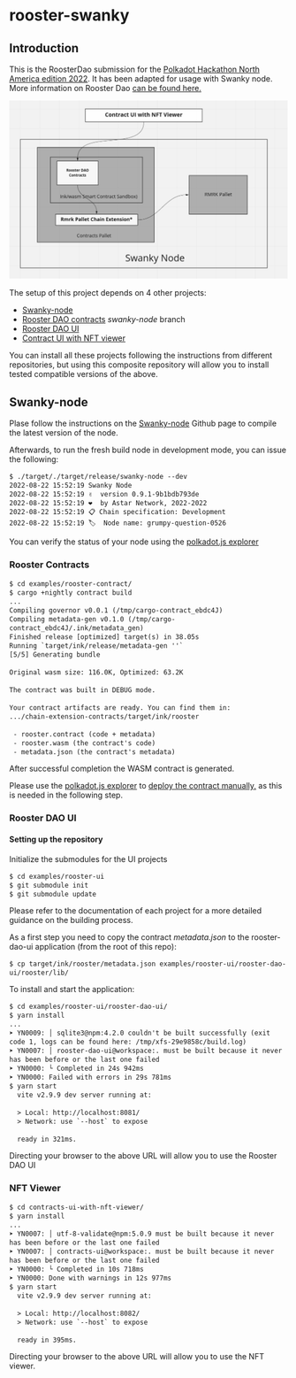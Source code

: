 # rooster-swanky

## Introduction

This is the RoosterDao submission for the [Polkadot Hackathon North America edition 2022](https://polkadot-na.devpost.com/). It has been adapted for usage with Swanky node. More information on Rooster Dao [can be found here.](https://devpost.com/software/rooster-dao)

![swanky-arch](images/swanky-arch.png)

The setup of this project depends on 4 other projects:

* [Swanky-node](https://github.com/AstarNetwork/swanky-node)
* [Rooster DAO contracts](https://github.com/RoosterDao/rooster-contracts) *swanky-node* branch
* [Rooster DAO UI](https://github.com/RoosterDao/rooster-dao-ui)
* [Contract UI with NFT viewer](https://github.com/RoosterDao/contracts-ui-with-nft-viewer)

You can install all these projects following the instructions from different repositories, but using this composite repository will allow you to install tested compatible versions of the above.

## Swanky-node

Plase follow the instructions on the [Swanky-node](https://github.com/AstarNetwork/swanky-node) Github page to compile the latest version of the node.

Afterwards, to run the fresh build node in development mode, you can issue the following:

    $ ./target/./target/release/swanky-node --dev
    2022-08-22 15:52:19 Swanky Node    
    2022-08-22 15:52:19 ✌️  version 0.9.1-9b1bdb793de    
    2022-08-22 15:52:19 ❤️  by Astar Network, 2022-2022    
    2022-08-22 15:52:19 📋 Chain specification: Development    
    2022-08-22 15:52:19 🏷  Node name: grumpy-question-0526    

You can verify the status of your node using the [polkadot.js explorer](https://polkadot.js.org/apps/?rpc=ws%3A%2F%2F127.0.0.1%3A9944#/explorer)

### Rooster Contracts

    $ cd examples/rooster-contract/
    $ cargo +nightly contract build
    ...
    Compiling governor v0.0.1 (/tmp/cargo-contract_ebdc4J)
    Compiling metadata-gen v0.1.0 (/tmp/cargo-contract_ebdc4J/.ink/metadata_gen)
    Finished release [optimized] target(s) in 38.05s
    Running `target/ink/release/metadata-gen ''`
    [5/5] Generating bundle
    
    Original wasm size: 116.0K, Optimized: 63.2K
    
    The contract was built in DEBUG mode.

    Your contract artifacts are ready. You can find them in:
    .../chain-extension-contracts/target/ink/rooster

     - rooster.contract (code + metadata)
     - rooster.wasm (the contract's code)
     - metadata.json (the contract's metadata)

 After successful completion the WASM contract is generated.

 Please use the [polkadot.js explorer](https://polkadot.js.org/apps/?rpc=ws%3A%2F%2F127.0.0.1%3A9944#/explorer) to [deploy the contract manually,](./Contract%20manual%20deploy.md) as this is needed in the following step.

### Rooster DAO UI

#### Setting up the repository

Initialize the submodules for the UI projects

    $ cd examples/rooster-ui
    $ git submodule init
    $ git submodule update

Please refer to the documentation of each project for a more detailed guidance on the building process.



As a first step you need to copy the contract *metadata.json* to the rooster-dao-ui application (from the root of this repo):

    $ cp target/ink/rooster/metadata.json examples/rooster-ui/rooster-dao-ui/rooster/lib/

To install and start the application:

    $ cd examples/rooster-ui/rooster-dao-ui/
    $ yarn install
    ...
    ➤ YN0009: │ sqlite3@npm:4.2.0 couldn't be built successfully (exit code 1, logs can be found here: /tmp/xfs-29e9858c/build.log)
    ➤ YN0007: │ rooster-dao-ui@workspace:. must be built because it never has been before or the last one failed
    ➤ YN0000: └ Completed in 24s 942ms
    ➤ YN0000: Failed with errors in 29s 781ms
    $ yarn start
      vite v2.9.9 dev server running at:

      > Local: http://localhost:8081/
      > Network: use `--host` to expose

      ready in 321ms.

Directing your browser to the above URL will allow you to use the Rooster DAO UI

### NFT Viewer

    $ cd contracts-ui-with-nft-viewer/
    $ yarn install
    ...
    ➤ YN0007: │ utf-8-validate@npm:5.0.9 must be built because it never has been before or the last one failed
    ➤ YN0007: │ contracts-ui@workspace:. must be built because it never has been before or the last one failed
    ➤ YN0000: └ Completed in 10s 718ms
    ➤ YN0000: Done with warnings in 12s 977ms
    $ yarn start
      vite v2.9.9 dev server running at:

      > Local: http://localhost:8082/
      > Network: use `--host` to expose

      ready in 395ms.

Directing your browser to the above URL will allow you to use the NFT viewer.
